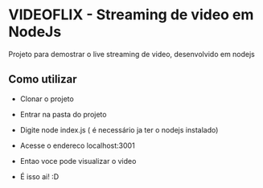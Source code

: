 # VIDEOFLIX - Streaming de video em NodeJs

Projeto para demostrar o live streaming de video, desenvolvido em nodejs


## Como utilizar

- Clonar o projeto
- Entrar na pasta do projeto
- Digite node index.js ( é necessário ja ter o nodejs instalado)
- Acesse o endereco localhost:3001
- Entao voce pode visualizar o video


- É isso ai! :D
